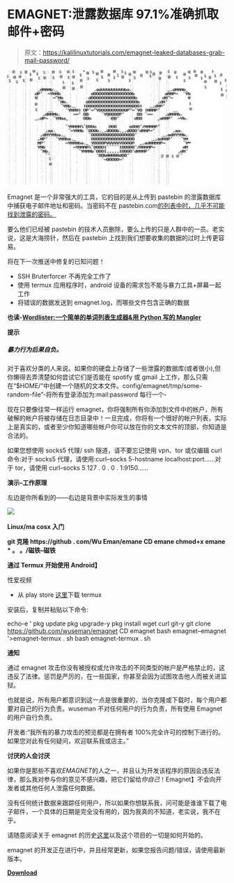 # EMAGNET:泄露数据库 97.1%准确抓取邮件+密码

> 原文：<https://kalilinuxtutorials.com/emagnet-leaked-databases-grab-mail-password/>

[![EMAGNET : Leaked Databases With 97.1% Accurate To Grab Mail + Password](img//f3d02a55ce6f546dc854cb8c274a747c.png "EMAGNET : Leaked Databases With 97.1% Accurate To Grab Mail + Password")](https://1.bp.blogspot.com/-ot1s2YQPAA4/XXTH7Zz_wyI/AAAAAAAACZU/GSHlvNx8leANfLVb_5SR7RE_mjSPLlLjwCLcBGAs/s1600/EMAGNET.png)

Emagnet 是一个非常强大的工具，它的目的是从上传到 pastebin 的泄露数据库中捕获电子邮件地址和密码。当密码不在 pastebin.com[的列表中时，几乎不可能找到泄露的密码。](http://pastebin.com)

要么他们已经被 pastebin 的技术人员删除，要么上传的只是人群中的一员。老实说，这是大海捞针，然后在 pastebin 上找到我们想要收集的数据的过时上传更容易。

将在下一次推送中修复的已知问题！

*   SSH Bruterforcer 不再完全工作了
*   使用 termux 应用程序时，android 设备的需求包不能与暴力工具+屏幕一起工作
*   将错误的数据发送到 emagnet.log，而哪些文件包含正确的数据

**也读-[Wordlister:一个简单的单词列表生成器&用 Python 写的 Mangler](https://kalilinuxtutorials.com/wordlister-simple-wordlist-generator/)**

**提示**

##### 暴力行为后果自负。

对于喜欢分类的人来说。如果你的硬盘上存储了一些泄露的数据库(或者很小),但你懒得去弄清楚如何尝试它们是否能在 spotify 或 gmail 上工作，那么只需在“$HOME/”中创建一个随机的文本文件。config/emagnet/tmp/some-random-file”-将所有登录添加为:mail:password 每行一个-

现在只要像往常一样运行 emagnet，你将强制所有你添加到文件中的帐户，所有破解的帐户将被存储在日志目录中！一旦完成，你将有一个很好的帐户列表，实际上是真实的，或者至少你知道哪些帐户你可以放在你的文本文件的顶部，你知道是合法的。

如果您想使用 socks5 代理/ ssh 隧道，请不要忘记使用 vpn、tor 或仅编辑 curl 命令:对于 socks5 代理，请使用:curl–socks 5-hostname localhost:port……对于 tor，请使用 curl–socks 5 127 . 0 . 0 . 1:9150……

**演示–工作原理**

左边是你所看到的——右边是背景中实际发生的事情

![](img//4c428455ed2b2d85576bbe84dcc23625.png)

**Linux/ma cosx 入门**

**git 克隆 https://github . com/Wu Eman/emane
CD emane
chmod+x emane *
。
。/磁铁–磁铁**

**通过 Termux 开始使用 Android】**

性爱视频

*   从 play store [这里](https://play.google.com/store/apps/details?id=com.termux&hl=en_US)下载 termux

安装后，复制并粘贴以下命令:

echo-e '
pkg update
pkg upgrade-y
pkg install wget curl git-y
git clone https://github.com/wuseman/emagnet
CD emagnet
bash emagnet–emagnet '>emagnet-termux . sh
bash emagnet-termux . sh

**通知**

通过 emagnet 攻击你没有被授权或允许攻击的不同类型的帐户是严格禁止的，这违反了法律。惩罚是严厉的，在一些国家，你甚至会因为试图攻击他人而被关进监狱。

也就是说，所有用户都意识到这一点是很重要的，当你克隆或下载时，每个用户都要对自己的行为负责。wuseman 不对任何用户的行为负责，所有使用 Emagnet 的用户自行负责。

开发者:“我所有的暴力攻击的预览都是在拥有者 100%完全许可的控制下进行的。如果您对此有任何疑问，欢迎联系我或店主。”

**讨厌的人会讨厌**

如果你是那些不喜欢*EMAGNET*的人之一，并且认为开发该程序的原因会违反法律，那么我对参与你的意见不感兴趣，把它们留给*你自己*！Emagnet】不会向开发者或其他任何人泄露任何数据。

没有任何统计数据来跟踪任何用户，所以如果你想联系我，问可能是谁谁下载了电子邮件，一个具体的日期是完全没有用的，因为我真的不知道，老实说，我不在乎。

请随意阅读关于 emagnet 的历史[这里](https://github.com/wuseman/EMAGNET/wiki/About)以及这个项目的一切是如何开始的。

emagnet 的开发正在进行中，并且经常更新，如果您报告问题/错误，请使用最新版本。

[**Download**](https://github.com/wuseman/EMAGNET)